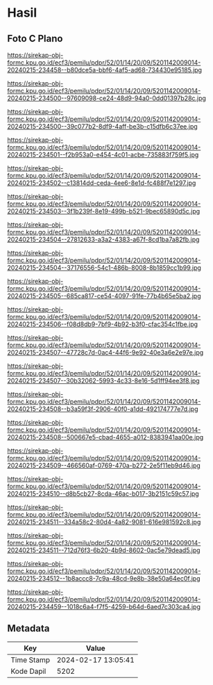 # Hasil

## Foto C Plano

https://sirekap-obj-formc.kpu.go.id/ecf3/pemilu/pdpr/52/01/14/20/09/5201142009014-20240215-234458--b80dce5a-bbf6-4af5-ad68-734430e95185.jpg

https://sirekap-obj-formc.kpu.go.id/ecf3/pemilu/pdpr/52/01/14/20/09/5201142009014-20240215-234500--97609098-ce24-48d9-94a0-0dd01397b28c.jpg

https://sirekap-obj-formc.kpu.go.id/ecf3/pemilu/pdpr/52/01/14/20/09/5201142009014-20240215-234500--39c077b2-8df9-4aff-be3b-c15dfb6c37ee.jpg

https://sirekap-obj-formc.kpu.go.id/ecf3/pemilu/pdpr/52/01/14/20/09/5201142009014-20240215-234501--f2b953a0-e454-4c01-acbe-735883f759f5.jpg

https://sirekap-obj-formc.kpu.go.id/ecf3/pemilu/pdpr/52/01/14/20/09/5201142009014-20240215-234502--c13814dd-ceda-4ee6-8e1d-fc488f7e1297.jpg

https://sirekap-obj-formc.kpu.go.id/ecf3/pemilu/pdpr/52/01/14/20/09/5201142009014-20240215-234503--3f1b239f-8e19-499b-b521-9bec65890d5c.jpg

https://sirekap-obj-formc.kpu.go.id/ecf3/pemilu/pdpr/52/01/14/20/09/5201142009014-20240215-234504--27812633-a3a2-4383-a67f-8cd1ba7a82fb.jpg

https://sirekap-obj-formc.kpu.go.id/ecf3/pemilu/pdpr/52/01/14/20/09/5201142009014-20240215-234504--37176556-54c1-486b-8008-8b1859cc1b99.jpg

https://sirekap-obj-formc.kpu.go.id/ecf3/pemilu/pdpr/52/01/14/20/09/5201142009014-20240215-234505--685ca817-ce54-4097-91fe-77b4b65e5ba2.jpg

https://sirekap-obj-formc.kpu.go.id/ecf3/pemilu/pdpr/52/01/14/20/09/5201142009014-20240215-234506--f08d8db9-7bf9-4b92-b3f0-cfac354c1fbe.jpg

https://sirekap-obj-formc.kpu.go.id/ecf3/pemilu/pdpr/52/01/14/20/09/5201142009014-20240215-234507--47728c7d-0ac4-44f6-9e92-40e3a6e2e97e.jpg

https://sirekap-obj-formc.kpu.go.id/ecf3/pemilu/pdpr/52/01/14/20/09/5201142009014-20240215-234507--30b32062-5993-4c33-8e16-5d1ff94ee3f8.jpg

https://sirekap-obj-formc.kpu.go.id/ecf3/pemilu/pdpr/52/01/14/20/09/5201142009014-20240215-234508--b3a59f3f-2906-40f0-a1dd-492174777e7d.jpg

https://sirekap-obj-formc.kpu.go.id/ecf3/pemilu/pdpr/52/01/14/20/09/5201142009014-20240215-234508--500667e5-cbad-4655-a012-8383941aa00e.jpg

https://sirekap-obj-formc.kpu.go.id/ecf3/pemilu/pdpr/52/01/14/20/09/5201142009014-20240215-234509--466560af-0769-470a-b272-2e5f11eb9d46.jpg

https://sirekap-obj-formc.kpu.go.id/ecf3/pemilu/pdpr/52/01/14/20/09/5201142009014-20240215-234510--d8b5cb27-8cda-46ac-b017-3b2151c59c57.jpg

https://sirekap-obj-formc.kpu.go.id/ecf3/pemilu/pdpr/52/01/14/20/09/5201142009014-20240215-234511--334a58c2-80d4-4a82-9081-616e981592c8.jpg

https://sirekap-obj-formc.kpu.go.id/ecf3/pemilu/pdpr/52/01/14/20/09/5201142009014-20240215-234511--712d76f3-6b20-4b9d-8602-0ac5e79dead5.jpg

https://sirekap-obj-formc.kpu.go.id/ecf3/pemilu/pdpr/52/01/14/20/09/5201142009014-20240215-234512--1b8accc8-7c9a-48cd-9e8b-38e50a64ec0f.jpg

https://sirekap-obj-formc.kpu.go.id/ecf3/pemilu/pdpr/52/01/14/20/09/5201142009014-20240215-234459--1018c6a4-f7f5-4259-b64d-6aed7c303ca4.jpg


## Metadata

| Key        | Value               |
| ---------- | ------------------- |
| Time Stamp | 2024-02-17 13:05:41 |
| Kode Dapil | 5202                |



